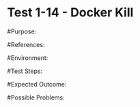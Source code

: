 Test 1-14 - Docker Kill
=======

#Purpose:

#References:

#Environment:

#Test Steps:

#Expected Outcome:

#Possible Problems:
